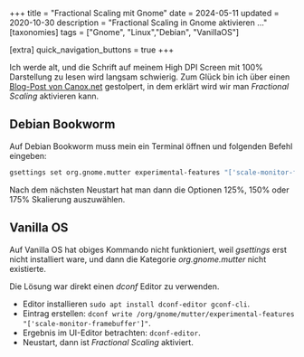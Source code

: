 +++
title = "Fractional Scaling mit Gnome"
date = 2024-05-11
updated = 2020-10-30
description = "Fractional Scaling in Gnome aktivieren ..."
[taxonomies]
tags = ["Gnome", "Linux","Debian", "VanillaOS"]

[extra]
quick_navigation_buttons = true
+++

Ich werde alt, und die Schrift auf meinem High DPI Screen mit 100% Darstellung zu lesen wird langsam schwierig. Zum Glück bin ich über einen [Blog-Post von Canox.net](https://canox.net/2021/08/kurztipp-fractional-scaling-unter-gnome-aktivieren/)  gestolpert, in dem erklärt wird wir man _Fractional Scaling_ aktivieren kann.

## Debian Bookworm

Auf Debian Bookworm muss mein ein Terminal öffnen und folgenden Befehl eingeben:

```bash
gsettings set org.gnome.mutter experimental-features "['scale-monitor-framebuffer']"
```

Nach dem nächsten Neustart hat man dann die Optionen 125%, 150% oder 175% Skalierung auszuwählen.

## Vanilla OS

Auf Vanilla OS hat obiges Kommando nicht funktioniert,
weil _gsettings_ erst nicht installiert ware,
und dann die Kategorie _org.gnome.mutter_ nicht existierte.

Die Lösung war direkt einen _dconf_ Editor zu verwenden.

- Editor installieren `sudo apt install dconf-editor gconf-cli`.
- Eintrag erstellen: `dconf write /org/gnome/mutter/experimental-features "['scale-monitor-framebuffer']"`.
- Ergebnis im UI-Editor betrachten: `dconf-editor`.
- Neustart, dann ist _Fractional Scaling_ aktiviert.


